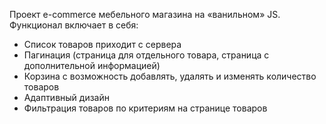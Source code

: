 Проект e-commerce мебельного магазина на «ванильном» JS. Функционал включает в себя:

- Список товаров приходит с сервера
- Пагинация (страница для отдельного товара, страница с дополнительной информацией)
- Корзина с возможность добавлять, удалять и изменять количество товаров
- Адаптивный дизайн
- Фильтрация товаров по критериям на странице товаров

